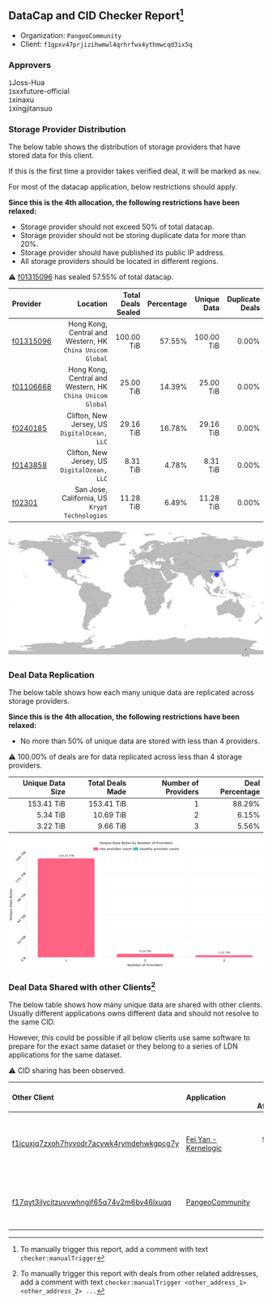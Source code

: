 ## DataCap and CID Checker Report[^1]
 - Organization: `PangeoCommunity`
 - Client: `f1gpxv47prjizihwmwl4qrhrfwx4ythmwcqd3ix5q`
### Approvers
`1`Joss-Hua<br/>`1`sxxfuture-official<br/>`1`xinaxu<br/>`1`xingjitansuo

### Storage Provider Distribution
The below table shows the distribution of storage providers that have stored data for this client.

If this is the first time a provider takes verified deal, it will be marked as `new`.

For most of the datacap application, below restrictions should apply.

**Since this is the 4th allocation, the following restrictions have been relaxed:**
 - Storage provider should not exceed 50% of total datacap.
 - Storage provider should not be storing duplicate data for more than 20%.
 - Storage provider should have published its public IP address.
 - All storage providers should be located in different regions.

⚠️ [f01315096](https://filfox.info/en/address/f01315096) has sealed 57.55% of total datacap.

| Provider                                              |                                                     Location | Total Deals Sealed | Percentage | Unique Data | Duplicate Deals |
| :---------------------------------------------------- | -----------------------------------------------------------: | -----------------: | ---------: | ----------: | --------------: |
| [f01315096](https://filfox.info/en/address/f01315096) | Hong Kong, Central and Western, HK<br/>`China Unicom Global` |         100.00 TiB |     57.55% |  100.00 TiB |           0.00% |
| [f01106668](https://filfox.info/en/address/f01106668) | Hong Kong, Central and Western, HK<br/>`China Unicom Global` |          25.00 TiB |     14.39% |   25.00 TiB |           0.00% |
| [f0240185](https://filfox.info/en/address/f0240185)   |              Clifton, New Jersey, US<br/>`DigitalOcean, LLC` |          29.16 TiB |     16.78% |   29.16 TiB |           0.00% |
| [f0143858](https://filfox.info/en/address/f0143858)   |              Clifton, New Jersey, US<br/>`DigitalOcean, LLC` |           8.31 TiB |      4.78% |    8.31 TiB |           0.00% |
| [f02301](https://filfox.info/en/address/f02301)       |            San Jose, California, US<br/>`Krypt Technologies` |          11.28 TiB |      6.49% |   11.28 TiB |           0.00% |

<img src="https://raw.githubusercontent.com/data-preservation-programs/filplus-checker-assets/main/filecoin-project/filecoin-plus-large-datasets/issues/1697/1678863938712.png"/>

### Deal Data Replication
The below table shows how each many unique data are replicated across storage providers.


**Since this is the 4th allocation, the following restrictions have been relaxed:**
- No more than 50% of unique data are stored with less than 4 providers.

⚠️ 100.00% of deals are for data replicated across less than 4 storage providers.

| Unique Data Size | Total Deals Made | Number of Providers | Deal Percentage |
| ---------------: | ---------------: | ------------------: | --------------: |
|       153.41 TiB |       153.41 TiB |                   1 |          88.29% |
|         5.34 TiB |        10.69 TiB |                   2 |           6.15% |
|         3.22 TiB |         9.66 TiB |                   3 |           5.56% |

<img src="https://raw.githubusercontent.com/data-preservation-programs/filplus-checker-assets/main/filecoin-project/filecoin-plus-large-datasets/issues/1697/1678863939445.png"/>

### Deal Data Shared with other Clients[^3]
The below table shows how many unique data are shared with other clients.
Usually different applications owns different data and should not resolve to the same CID.

However, this could be possible if all below clients use same software to prepare for the exact same dataset or they belong to a series of LDN applications for the same dataset.

⚠️ CID sharing has been observed.

| Other Client                                                                                                          | Application                                                                                           | Total Deals Affected | Unique CIDs | Approvers                                                                                                                     |
| :-------------------------------------------------------------------------------------------------------------------- | :---------------------------------------------------------------------------------------------------- | -------------------: | ----------: | :---------------------------------------------------------------------------------------------------------------------------- |
| [f1icuxjq7zxoh7hyvodr7acywk4rymdehwkgpcg7y](https://filfox.info/en/address/f1icuxjq7zxoh7hyvodr7acywk4rymdehwkgpcg7y) | [Fei Yan \- Kernelogic](https://github.com/filecoin-project/filecoin-plus-large-datasets/issues/1354) |           930.09 TiB |       4,000 | `3`cryptowhizzard<br/>`1`flyworker<br/>`2`liyunzhi-666<br/>`1`newwebgroup<br/>`1`xinaxu<br/>`1`xingjitansuo<br/>`1`Zhangcffff |
| [f17qyt3ilycitzuvvwhngjf65q74v2m6bv46lxuqq](https://filfox.info/en/address/f17qyt3ilycitzuvvwhngjf65q74v2m6bv46lxuqq) | [PangeoCommunity](https://github.com/filecoin-project/filecoin-plus-large-datasets/issues/1696)       |            39.44 TiB |       1,262 | `1`igoovo<br/>`1`Joss-Hua<br/>`1`newwebgroup<br/>`1`xiaoyuaiheshui<br/>`1`xinaxu<br/>`1`xingjitansuo                          |

[^1]: To manually trigger this report, add a comment with text `checker:manualTrigger`

[^2]: Deals from those addresses are combined into this report as they are specified with `checker:manualTrigger`

[^3]: To manually trigger this report with deals from other related addresses, add a comment with text `checker:manualTrigger <other_address_1> <other_address_2> ...`
